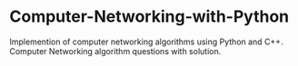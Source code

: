 # Computer-Networking-with-Python
Implemention of computer networking algorithms using Python and C++.
Computer Networking algorithm questions with solution.
